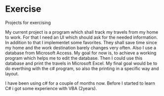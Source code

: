 # Exercise
Projects for exercising

My current project is a program which shall track my travels from my home to work. For that
I need an UI which should ask for the needed information. In addition to that I implementet some favorites. They shall save time since
my home and the work destination barely changes very often.
Also I use a database from Microsoft Access. My goal for now is, to achieve a working program which helps me
to edit the database. Then I could use this database and print the travels in Microsoft Excel. My final goal would be
to do everthing with the c# program, so also the printing in a specific way and layout.

I have been using c# for a couple of months now. Before I started to learn C# i got some experience with VBA (2years). 
